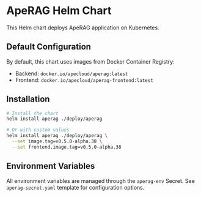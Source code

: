 # ApeRAG Helm Chart

This Helm chart deploys ApeRAG application on Kubernetes.

## Default Configuration

By default, this chart uses images from Docker Container Registry:

- Backend: `docker.io/apecloud/aperag:latest`
- Frontend: `docker.io/apecloud/aperag-frontend:latest`

## Installation

```bash
# Install the chart
helm install aperag ./deploy/aperag

# Or with custom values
helm install aperag ./deploy/aperag \
  --set image.tag=v0.5.0-alpha.38 \
  --set frontend.image.tag=v0.5.0-alpha.38
```

## Environment Variables

All environment variables are managed through the `aperag-env` Secret. See `aperag-secret.yaml` template for configuration options.
